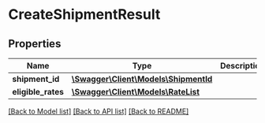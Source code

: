 # CreateShipmentResult

## Properties

Name | Type | Description | Notes
------------ | ------------- | ------------- | -------------
**shipment_id** | [**\Swagger\Client\Models\ShipmentId**](ShipmentId.md) |  |
**eligible_rates** | [**\Swagger\Client\Models\RateList**](RateList.md) |  |

[[Back to Model list]](../../README.md#documentation-for-models) [[Back to API list]](../../README.md#documentation-for-api-endpoints) [[Back to README]](../../README.md)

